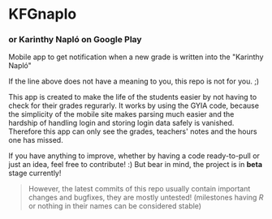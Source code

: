 # KFGnaplo
### or Karinthy Napló on Google Play
Mobile app to get notification when a new grade is written into the "Karinthy Napló"

If the line above does not have a meaning to you, this repo is not for you. ;)

This app is created to make the life of the students easier by not having to check for their grades regurarly.
It works by using the GYIA code, because the simplicity of the mobile site makes parsing much easier and
the hardship of handling login and storing login data safely is vanished. Therefore this app can only see
the grades, teachers' notes and the hours one has missed.

If you have anything to improve, whether by having a code ready-to-pull or just an idea, feel free to contribute! :)
But bear in mind, the project is in **beta** stage currently!
> However, the latest commits of this repo usually contain important changes and bugfixes, they are mostly untested! (milestones having *R* or nothing in their names can be considered stable)
